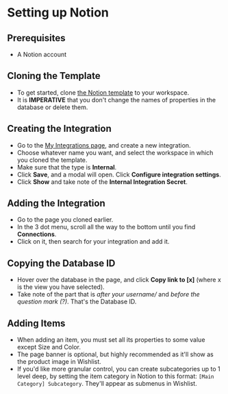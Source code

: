 # Setting up Notion
## Prerequisites
- A Notion account

## Cloning the Template
- To get started, clone [the Notion template](https://alexciao.notion.site/Wishlist-16b684a97162805a9a77e5a913f5dd3b?pvs=74) to your workspace.
- It is **IMPERATIVE** that you don't change the names of properties in the database or delete them.
## Creating the Integration
- Go to the [My Integrations page](https://www.notion.so/profile/integrations), and create a new integration.
- Choose whatever name you want, and select the workspace in which you cloned the template.
- Make sure that the type is **Internal**.
- Click **Save**, and a modal will open. Click **Configure integration settings**.
- Click **Show** and take note of the **Internal Integration Secret**.
## Adding the Integration
- Go to the page you cloned earlier.
- In the 3 dot menu, scroll all the way to the bottom until you find **Connections**.
- Click on it, then search for your integration and add it.
## Copying the Database ID
- Hover over the database in the page, and click **Copy link to [x]** (where x is the view you have selected).
- Take note of the part that is _after your username/_ and _before the question mark (?)_. That's the Database ID.

## Adding Items
- When adding an item, you must set all its properties to some value except Size and Color.
- The page banner is optional, but highly recommended as it'll show as the product image in Wishlist.
- If you'd like more granular control, you can create subcategories up to 1 level deep, by setting the item category in Notion to this format: `[Main Category] Subcategory`. They'll appear as submenus in Wishlist.